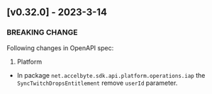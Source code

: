 <a name="v0.32.0"></a>
## [v0.32.0] - 2023-3-14

### BREAKING CHANGE

Following changes in OpenAPI spec:

1. Platform

  - In package `net.accelbyte.sdk.api.platform.operations.iap` the `SyncTwitchDropsEntitlement` remove `userId` parameter.
  